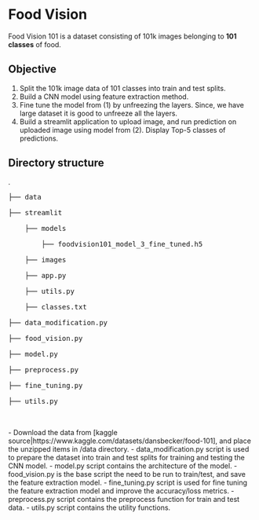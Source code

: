 # Food Vision
Food Vision 101 is a dataset consisting of 101k images belonging to **101 classes** of food.

## Objective
1. Split the 101k image data of 101 classes into train and test splits.
2. Build a CNN model using feature extraction method.
3. Fine tune the model from (1) by unfreezing the layers. Since, we have large dataset it is good to unfreeze all the layers.
4. Build a streamlit application to upload image, and run prediction on uploaded image using model from (2). Display Top-5 classes of predictions.

## Directory structure
.<br>
<pre>
├── data<br>
├── streamlit<br>
    ├── models<br>
        ├── foodvision101_model_3_fine_tuned.h5<br>
    ├── images<br>
    ├── app.py<br>
    ├── utils.py<br>
    ├── classes.txt<br>
├── data_modification.py<br>
├── food_vision.py<br>
├── model.py<br>
├── preprocess.py<br>
├── fine_tuning.py<br>
├── utils.py<br>
</pre>
<br>
- Download the data from [kaggle source|https://www.kaggle.com/datasets/dansbecker/food-101], and place the unzipped items in /data directory.
- data_modification.py script is used to prepare the dataset into train and test splits for training and testing the CNN model.
- model.py script contains the architecture of the model.
- food_vision.py is the base script the need to be run to train/test, and save the feature extraction model.
- fine_tuning.py script is used for fine tuning the feature extraction model and improve the accuracy/loss metrics.
- preprocess.py script contains the preprocess function for train and test data.
- utils.py script contains the utility functions.
